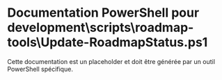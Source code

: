 # Documentation PowerShell pour development\scripts\roadmap-tools\Update-RoadmapStatus.ps1

Cette documentation est un placeholder et doit être générée par un outil PowerShell spécifique.
